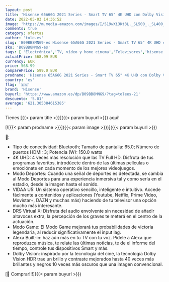 ```yaml
---
layout: post
title: 'Hisense 65A66G 2021 Series - Smart TV 65" 4K UHD con Dolby Vision HDR  DTS Virtual X  Freeview Play  Alexa Built-in  Bluetooth'
date: 2022-05-03 14:36:52
image: 'https://m.media-amazon.com/images/I/519wXi3Kt3L._SL500_._SL400_.jpg'
comments: true
category: ofertas
author: 'tole.es'
slug: 'B09BB8MNG9-es Hisense 65A66G 2021 Series - Smart TV 65" 4K UHD con Dolby...'
sku: 'B09BB8MNG9-es'
tags: [ 'Electrónica','TV, vídeo y home cinema','Televisores','hisense','smart','tv','🇪🇸', ]
actualPrice: 568.99 EUR
currency: EUR
price: 568.99
comparePrice: 599.0 EUR
prodname: 'Hisense 65A66G 2021 Series - Smart TV 65" 4K UHD con Dolby Vision HDR  DTS Virtual X  Freeview Play  Alexa Built-in  Bluetooth'
country: 'es'
flag: '🇪🇸'
brand: 'Hisense'
buyurl: 'https://www.amazon.es/dp/B09BB8MNG9/?tag=tolees-21'
descuento: '5.01'
average: '621.305384615385'
---
```


Tienes [{{< param title >}}]({{< param buyurl >}}) aqui!

[![{{< param prodname >}}]({{< param image >}})]({{< param buyurl >}})

🔎:

- Tipo de conectividad: Bluetooth; Tamaño de pantalla: 65.0; Número de puertos HDMI: 3; Potencia (W): 150.0 watts
- 4K UHD: 4 veces más resolución que las TV Full HD. Disfruta de tus programas favoritos, introdúcete dentro de las últimas películas o emociónate en cada momento de los mejores videojuegos.
- Modo Deportes: Cuando una señal de deportes es detectada, se cambia al Modo Deportes para una experiencia inmersiva tal y como sería en el estadio, desde la imagen hasta el sonido.
- VIDAA U5: Un sistema operativo sencillo, inteligente e intuitivo. Accede fáclmente a contenidos y aplicaciones (Youtube, Netflix, Prime Video, Movistar+, DAZN y muchas más) haciendo de tu televisor una opción mucho más interesante.
- DRS Virtual X: Disfruta del audio envolvente sin necesidad de añadir altavoces extra, la percepción de los graves te meterá en el centro de la actuación.
- Modo Game: El Modo Game mejorará tus probabilidades de victoria legendaria, al reducir significativamente el input lag.
- Alexa Built-in: haz aún más en tu TV con tu voz. Pídele a Alexa que reproduzca música, te relate las últimas noticias, te de el informe del tiempo, controle tus dispositivos Smart y más.
- Dolby Vision: inspirado por la tecnología del cine, la tecnología Dolby Vision HDR trae un brillo y contraste mejorados hasta 40 veces más brillantes y negros 10 veces más oscuros que una imagen convencional.

[🛒 Comprar!!!]({{< param buyurl >}})
